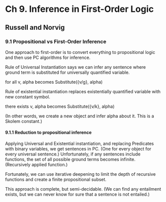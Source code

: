 # Ch 9. Inference in First-Order Logic
## Russell and Norvig

### 9.1 Propositional vs First-Order Inference

One approach to first-order is to convert everything to propositional
logic and then use PC algorithms for inference.

Rule of Universal Instantiation says we can infer any sentence where
ground term is substituted for universally quantified variable.

for all v, alpha becomes Substitute({v/g}, alpha)

Rule of existential instantiation replaces existentially quantified
variable with new constant symbol.

there exists v, alpha becomes Substitute({v/k}, alpha)

(In other words, we create a new object and infer alpha about it. This
is a Skolem constant.)

#### 9.1.1 Reduction to propositional inference

Applying Universal and Existential instantiation, and replacing
Predicates with binary variables, we get sentences in PC. (One for every
object for every universal sentence.) Unfortunately, if any sentences
include functions, the set of all possible ground terms becomes
infinite. (Recursively applied function.)

Fortunately, we can use iterative deepening to limit the depth of
recursive functions and create a finite propositional subset.

This approach is complete, but semi-decidable. (We can find any
entailment exists, but we can never know for sure that a sentence is not
entailed.)
